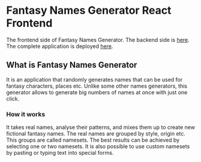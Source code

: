 # Fantasy Names Generator React Frontend

The frontend side of Fantasy Names Generator. The backend side is [here](https://github.com/bsielski/fantasy-names-generator-api). The complete application is deployed [here](http://fantasynamesgenerator.testingmagic.ovh/).

## What is Fantasy Names Generator

It is an application that randomly generates names that can be used for fantasy characters, places etc. Unlike some other names generators, this generator allows to generate big numbers of names at once with just one click.

### How it works

It takes real names, analyse their patterns, and mixes them up to create new fictional fantasy names. The real names are grouped by style, origin etc. This groups are called namesets. The best results can be achieved by selecting one or two namesets. It is also possible to use custom namesets by pasting or typing text into special forms.
